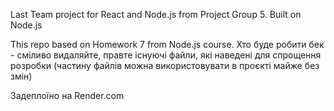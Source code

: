 Last Team project for React and Node.js from Project Group 5. Built on Node.js

This repo based on Homework 7 from Node.js course.
Хто буде робити бек - сміливо видаляйте, правте існуючі файли, які наведені для спрощення розробки (частину файлів можна використовувати в проєкті майже без змін)

Задеплоїно на Render.com
